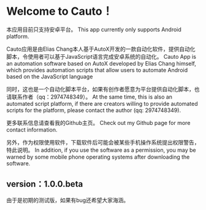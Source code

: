 # Welcome to Cauto！

本应用目前只支持安卓平台。
This app currently only supports Android platform.

Cauto应用是由Elias Chang本人基于AutoX开发的一款自动化软件，提供自动化脚本，令使用者可以基于JavaScript语言完成安卓系统的自动化。
Cauto App is an automation software based on AutoX developed by Elias Chang himself, which provides automation scripts that allow users to automate Android based on the JavaScript language

同时，这也是一个自动化脚本平台，如果有创作者愿意为平台提供自动化脚本，也请联系作者（qq：2974748349）。
At the same time, this is also an automated script platform, if there are creators willing to provide automated scripts for the platform, please contact the author (qq: 2974748349).

更多联系信息请查看我的Github主页。
Check out my Github page for more contact information.

另外，作为权限使用软件，下载软件后可能会被某些手机操作系统提出权限警告，特此说明。
In addition, if you use the software as a permission, you may be warned by some mobile phone operating systems after downloading the software.

## version：1.0.0.beta

由于是初期的测试版，如果有bug还希望大家海涵。